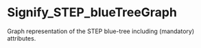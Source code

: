 # Signify_STEP_blueTreeGraph
Graph representation of the STEP blue-tree including (mandatory) attributes. 
